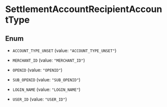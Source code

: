 
# SettlementAccountRecipientAccountType

## Enum


* `ACCOUNT_TYPE_UNSET` (value: `"ACCOUNT_TYPE_UNSET"`)

* `MERCHANT_ID` (value: `"MERCHANT_ID"`)

* `OPENID` (value: `"OPENID"`)

* `SUB_OPENID` (value: `"SUB_OPENID"`)

* `LOGIN_NAME` (value: `"LOGIN_NAME"`)

* `USER_ID` (value: `"USER_ID"`)



